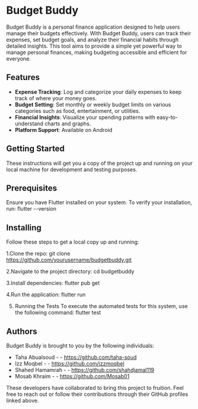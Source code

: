 # Budget Buddy

Budget Buddy is a personal finance application designed to help users manage their budgets effectively. With Budget Buddy, users can track their expenses, set budget goals, and analyze their financial habits through detailed insights. This tool aims to provide a simple yet powerful way to manage personal finances, making budgeting accessible and efficient for everyone.

## Features

- **Expense Tracking**: Log and categorize your daily expenses to keep track of where your money goes.
- **Budget Setting**: Set monthly or weekly budget limits on various categories such as food, entertainment, or utilities.
- **Financial Insights**: Visualize your spending patterns with easy-to-understand charts and graphs.
- **Platform Support**: Available on Android

## Getting Started

These instructions will get you a copy of the project up and running on your local machine for development and testing purposes.

## Prerequisites

Ensure you have Flutter installed on your system. To verify your installation, run: 
flutter --version

## Installing
Follow these steps to get a local copy up and running:

1.Clone the repo:
git clone https://github.com/yourusername/budgetbuddy.git

2.Navigate to the project directory:
cd budgetbuddy


3.Install dependencies:
flutter pub get

4.Run the application:
flutter run

5. Running the Tests
To execute the automated tests for this system, use the following command:
flutter test

## Authors

Budget Buddy is brought to you by the following individuals:

- Taha Abualsoud -  - https://github.com/taha-soud
- Izz Moqbel -  - https://github.com/izzmoqbel
- Shahed Hamamrah -  - https://github.com/shahdjamal119
- Mosab Khraim - - https://github.com/Mosab01

These developers have collaborated to bring this project to fruition. Feel free to reach out or follow their contributions through their GitHub profiles linked above.


